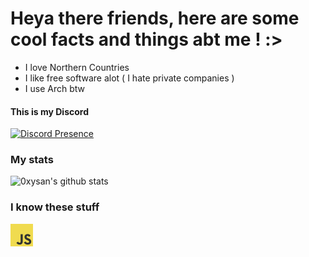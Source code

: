 # Heya there friends, here are some cool facts and things abt me ! :>
- I love Northern Countries
- I like free software alot ( I hate private companies )
- I use Arch btw
  
#### This is my Discord
[![Discord Presence](https://lanyard.cnrad.dev/api/1015329691290320897)](https://discord.com/users/1015329691290320897)

### My stats
![0xysan's github stats](https://github-readme-stats.vercel.app/api/top-langs/?username=0xysan&layout=compact&theme=tokyonight&the=5)

### I know these stuff
<img align="left" alt="JavaScript" width="36px" src="https://raw.githubusercontent.com/github/explore/80688e429a7d4ef2fca1e82350fe8e3517d3494d/topics/javascript/javascript.png" />
<!--
**0xySan/0xySan** is a ✨ _special_ ✨ repository because its `README.md` (this file) appears on your GitHub profile.

Here are some ideas to get you started:

- 🔭 I’m currently working on ...
- 🌱 I’m currently learning ...
- 👯 I’m looking to collaborate on ...
- 🤔 I’m looking for help with ...
- 💬 Ask me about ...
- 📫 How to reach me: ...
- 😄 Pronouns: ...
- ⚡ Fun fact: ...
-->
